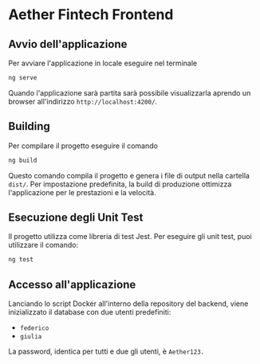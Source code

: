 # Aether Fintech Frontend

## Avvio dell'applicazione

Per avviare l'applicazione in locale eseguire nel terminale

```bash
ng serve
```

Quando l'applicazione sarà partita sarà possibile visualizzarla aprendo un browser all'indirizzo `http://localhost:4200/`.

## Building

Per compilare il progetto eseguire il comando

```bash
ng build
```

Questo comando compila il progetto e genera i file di output nella cartella `dist/`. Per impostazione predefinita, la build di produzione ottimizza l'applicazione per le prestazioni e la velocità.

## Esecuzione degli Unit Test

Il progetto utilizza come libreria di test Jest. Per eseguire gli unit test, puoi utilizzare il comando:

```bash
ng test
```

## Accesso all'applicazione

Lanciando lo script Docker all'interno della repository del backend, viene inizializzato il database con due utenti predefiniti:

- `federico`
- `giulia`

La password, identica per tutti e due gli utenti, è `Aether123.`
